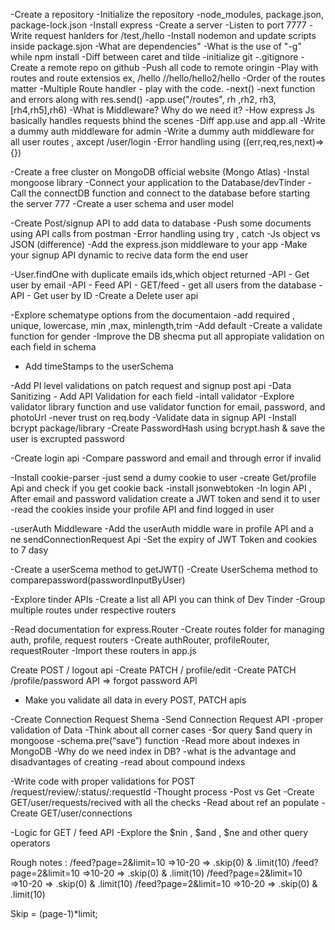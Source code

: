 -Create a repository
-Initialize the repository
-node_modules, package.json, package-lock.json
-Install express
-Create a server
-Listen to port 7777
-Write request hanlders for /test,/hello 
-Install nodemon and update scripts inside package.sjon
-What are dependencies"
-What is the use of "-g" while npm install
-Diff between caret and tilde
-initialize git
-.gitignore
-Create a remote repo on github
-Push all code to remote oringin
-Play with routes and route extensios ex, /hello //hello/hello2/hello 
-Order of the routes matter
-Multiple Route handler - play with the code.
-next()
-next  function and errors along with res.send()
-app.use("/routes", rh ,rh2, rh3, [rh4,rh5],rh6)
-What is Middleware? Why do we need it?
-How express Js basically handles requests bhind the scenes
-Diff app.use and app.all
-Write a  dummy auth middleware for admin
-Write a dummy auth middleware for all user routes , axcept /user/login
-Error handling using ((err,req,res,next)=>{})

-Create a free cluster on MongoDB official website (Mongo Atlas)
-Instal mongoose library
-Connect your application to the Database/devTinder
-Call the connectDB function and connect to the database before starting the server 777
-Create a user schema and user model

-Create Post/signup API to add data to database
-Push some documents using API calls from postman
-Error handling using try , catch
-Js object vs JSON (difference)
-Add the express.json middleware to your app
-Make your signup API dynamic to recive data form the end user


-User.findOne with duplicate emails ids,which object returned 
-API - Get user by email
-API - Feed API - GET/feed - get all users from  the database 
-API - Get user by ID 
-Create a Delete user api


-Explore schematype options from the documentaion
-add required , unique, lowercase, min ,max, minlength,trim 
-Add default 
-Create a validate function for gender
-Improve the DB shecma put all appropiate validation on each field in schema 
- Add timeStamps to the userSchema

-Add PI level validations on patch request and signup post api
-Data Sanitizing - Add API Validation for each field 
-intall validator
-Explore validator library function and use validator function for email, password, and photoUrl
-never trust on req.body
-Validate data in signup API
-Install bcrypt package/library
-Create PasswordHash using bcrypt.hash & save the user is excrupted  password

-Create login api
-Compare password and email and through error if invalid

-Install cookie-parser
-just send a dumy cookie to user
-create Get/profile Api and check if you get cookie back
-install jsonwebtoken
-In login API , After email and password validation create a JWT token and send it to user 
-read the cookies inside your profile API and find logged in user

-userAuth Middleware 
-Add the userAuth middle ware in profile API and a ne sendConnectionRequest Api
-Set the expiry of JWT Token and cookies to 7 dasy 

-Create a userScema method to getJWT()
-Create UserSchema method to comparepassword(passwordInputByUser)


-Explore tinder APIs
-Create a list all API you can think of Dev Tinder
-Group multiple routes under respective routers 

-Read documentation for express.Router
-Create routes folder for managing auth, profile, request routers
-Create authRouter, profileRouter, requestRouter
-Import these routers in app.js

Create POST / logout api
-Create PATCH  / profile/edit
-Create PATCH /profile/password API => forgot password API 
- Make you validate all data in every POST, PATCH apis 


-Create Connection Request Shema
-Send Connection Request API
-proper validation of Data
-Think about all corner cases
-$or query $and query in mongoose
-schema.pre(“save”) function
-Read more about indexes in MongoDB
-Why do we need index in DB?
-what is the advantage and disadvantages of creating 
-read about compound indexs 


-Write code with proper validations for POST /request/review/:status/:requestId
-Thought process -Post vs Get 
-Create GET/user/requests/recived with all the checks
-Read about ref an populate
-Create GET/user/connections


-Logic for GET / feed API 
-Explore the $nin , $and , $ne and other query operators 

Rough notes :
/feed?page=2&limit=10 =>10-20 => .skip(0) & .limit(10)
/feed?page=2&limit=10 =>10-20 => .skip(0) & .limit(10)
/feed?page=2&limit=10 =>10-20 => .skip(0) & .limit(10)
/feed?page=2&limit=10 =>10-20 => .skip(0) & .limit(10)

Skip = (page-1)*limit;
